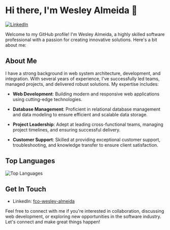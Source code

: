# Hi there, I'm Wesley Almeida 👋

[![LinkedIn](https://img.shields.io/badge/LinkedIn-Connect-blue)](https://www.linkedin.com/in/fco-wesley-almeida/)

Welcome to my GitHub profile! I'm Wesley Almeida, a highly skilled software professional with a passion for creating innovative solutions. Here's a bit about me:

## About Me

I have a strong background in web system architecture, development, and integration. With several years of experience, I've successfully led teams, managed projects, and delivered robust solutions. My expertise includes:

- **Web Development**: Building modern and responsive web applications using cutting-edge technologies.

- **Database Management**: Proficient in relational database management and data modeling to ensure efficient and scalable data storage.

- **Project Leadership**: Adept at leading cross-functional teams, managing project timelines, and ensuring successful delivery.

- **Customer Support**: Skilled at providing exceptional customer support, troubleshooting, and knowledge transfer to ensure client satisfaction.

## Top Languages

![Top Languages](https://github-readme-stats.vercel.app/api/top-langs/?username=fco-wesley-almeida&layout=compact&theme=radical)

## Get In Touch

- LinkedIn: [fco-wesley-almeida](https://www.linkedin.com/in/fco-wesley-almeida/)

Feel free to connect with me if you're interested in collaboration, discussing web development, or exploring new opportunities in the software industry. Let's connect and make great things happen!
